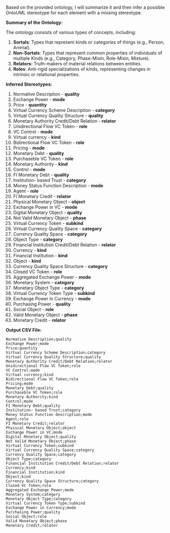 Based on the provided ontology, I will summarize it and then infer a possible OntoUML stereotype for each element with a missing stereotype.

**Summary of the Ontology:**

The ontology consists of various types of concepts, including:

1. **Sortals**: Types that represent kinds or categories of things (e.g., Person, Animal).
2. **Non-Sortals**: Types that represent common properties of individuals of multiple Kinds (e.g., Category, Phase-Mixin, Role-Mixin, Mixture).
3. **Relators**: Truth-makers of material relations between entities.
4. **Roles**: Anti-rigid specializations of kinds, representing changes in intrinsic or relational properties.

**Inferred Stereotypes:**

1. Normative Description - **quality**
2. Exchange Power - **mode**
3. Price - **quantity**
4. Virtual Currency Scheme Description - **category**
5. Virtual Currency Quality Structure - **quality**
6. Monetary Authority Credit/Debt Relation - **relator**
7. Unidirectional Flow VC Token - **role**
8. VC Control - **mode**
9. Virtual currency - **kind**
10. Bidirectional Flow VC Token - **role**
11. Pricing - **mode**
12. Monetary Debt - **quality**
13. Purchaseble VC Token - **role**
14. Monetary Authority - **kind**
15. Control - **mode**
16. FI Monetary Debt - **quality**
17. Institution- based Trust - **category**
18. Money Status Function Description - **mode**
19. Agent - **role**
20. FI Monetary Credit - **relator**
21. Physical Monetary Object - **object**
22. Exchange Power in VC - **mode**
23. Digital Monetary Object - **quality**
24. Not Valid Monetary Object - **phase**
25. Virtual Currency Token - **subkind**
26. Virtual Currency Quality Space - **category**
27. Currency Quality Space - **category**
28. Object Type - **category**
29. Financial Institution Credit/Debt Relation - **relator**
30. Currency - **kind**
31. Financial Institution - **kind**
32. Object - **kind**
33. Currency Quality Space Structure - **category**
34. Closed VC Token - **role**
35. Aggregated Exchange Power - **mode**
36. Monetary System - **category**
37. Monetary Object Type - **category**
38. Virtual Currency Token Type - **subkind**
39. Exchange Power in Currency - **mode**
40. Purchasing Power - **quality**
41. Social Object - **role**
42. Valid Monetary Object - **phase**
43. Monetary Credit - **relator**

**Output CSV File:**
```
Normative Description;quality
Exchange Power;mode
Price;quantity
Virtual Currency Scheme Description;category
Virtual Currency Quality Structure;quality
Monetary Authority Credit/Debt Relation;relator
Unidirectional Flow VC Token;role
VC Control;mode
Virtual currency;kind
Bidirectional Flow VC Token;role
Pricing;mode
Monetary Debt;quality
Purchaseble VC Token;role
Monetary Authority;kind
Control;mode
FI Monetary Debt;quality
Institution- based Trust;category
Money Status Function Description;mode
Agent;role
FI Monetary Credit;relator
Physical Monetary Object;object
Exchange Power in VC;mode
Digital Monetary Object;quality
Not Valid Monetary Object;phase
Virtual Currency Token;subkind
Virtual Currency Quality Space;category
Currency Quality Space;category
Object Type;category
Financial Institution Credit/Debt Relation;relator
Currency;kind
Financial Institution;kind
Object;kind
Currency Quality Space Structure;category
Closed VC Token;role
Aggregated Exchange Power;mode
Monetary System;category
Monetary Object Type;category
Virtual Currency Token Type;subkind
Exchange Power in Currency;mode
Purchasing Power;quality
Social Object;role
Valid Monetary Object;phase
Monetary Credit;relator
```